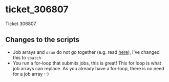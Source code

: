 # ticket_306807

Ticket 306807.

## Changes to the scripts

- Job arrays and `srun` do not go together (e.g. read [here](https://stackoverflow.com/a/43799481)),
  I've changed this to `sbatch`
- You run a for-loop that submits jobs, this is great! This for loop is
  what job arrays can replace. As you already have a for-loop,
  there is no need for a job array :-)
